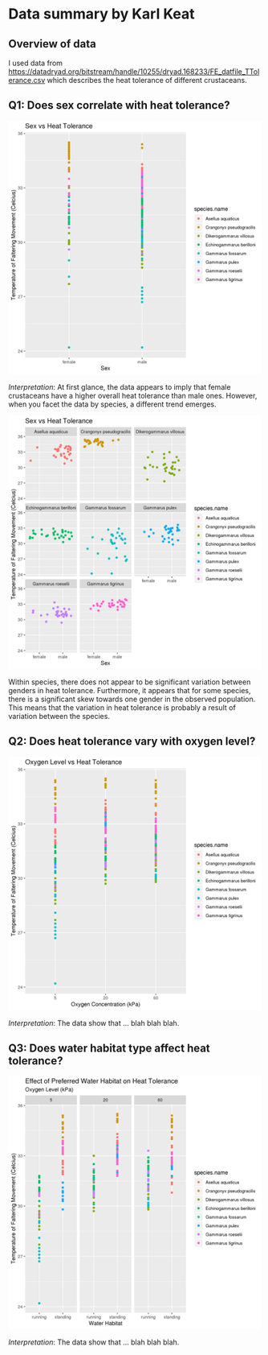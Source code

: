 # Data summary by Karl Keat

## Overview of data
I used data from https://datadryad.org/bitstream/handle/10255/dryad.168233/FE_datfile_TTolerance.csv which describes the heat tolerance of different crustaceans.

## Q1: Does sex correlate with heat tolerance?

![](sex_v_heat.png)

*Interpretation*: At first glance, the data appears to imply that female crustaceans have a higher overall heat tolerance than male ones. However, when you facet the data by species, a different trend emerges.

![](sex_v_heat_facet.png)

Within species, there does not appear to be significant variation between genders in heat tolerance. Furthermore, it appears that for some species, there is a significant skew towards one gender in the observed population. This means that the variation in heat tolerance is probably a result of variation between the species.

## Q2: Does heat tolerance vary with oxygen level?

![](o2_v_heat.png)

*Interpretation*: The data show that ... blah blah blah.

## Q3: Does water habitat type affect heat tolerance?

![](habitat_v_heat.png)

*Interpretation*: The data show that ... blah blah blah.
